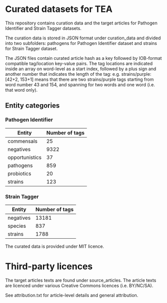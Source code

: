 # Curated datasets for TEA

This repository contains curation data and the target articles for Pathogen Identifier and Strain Tagger datasets.

The curation data is stored in JSON format under curation_data and divided into two subfolders: pathogens for Pathogen Identifier dataset and strains for Strain Tagger dataset.

The JSON files contain curated article hash as a key followed by IOB-format compatible tag/location key-value pairs. The tag locations are indicated inside an array on word-level as a start index, followed by a plus sign and another number that indicates the length of the tag: e.g. strains/purple: [42+2, 153+1] means that there are two strains/purple tags starting from word number 43 and 154, and spanning for two words and one word (i.e. that word only).

## Entity categories

### Pathogen Identifier

| **Entity**     | **Number of tags** |
| -------------- | ------------------ |
| commensals     | 25                 |
| negatives      | 9322               |
| opportunistics | 37                 |
| pathogens      | 859                |
| probiotics     | 20                 |
| strains        | 123                |

### Strain Tagger

| **Entity** | **Number of tags** |
| ---------- | ------------------ |
| negatives  | 13181              |
| species    | 837                |
| strains    | 1788               |

The curated data is provided under MIT licence.

# Third-party licences

The target articles texts are found under source_articles. The article texts are licenced under various Creative Commons licences (i.e. BY/NC/SA).

See attribution.txt for article-level details and general attribution.
